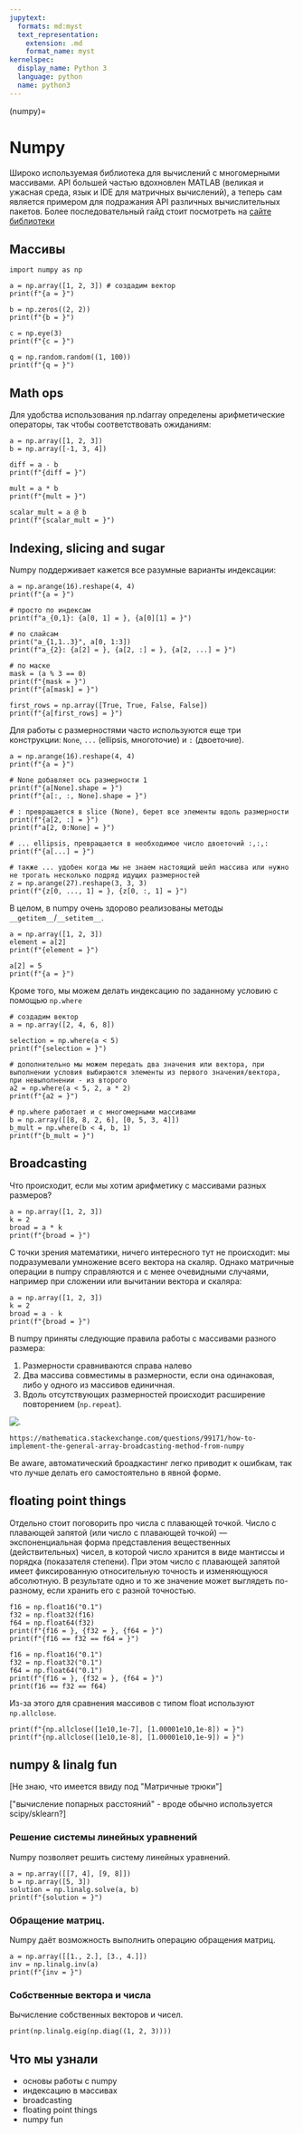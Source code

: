 ```yaml
---
jupytext:
  formats: md:myst
  text_representation:
    extension: .md
    format_name: myst
kernelspec:
  display_name: Python 3
  language: python
  name: python3
---
```


(numpy)=
# Numpy

Широко используемая библиотека для вычислений с многомерными массивами. API большей частью вдохновлен MATLAB (великая и ужасная среда, язык и IDE для матричных вычислений), а теперь сам является примером для подражания API различных вычислительных пакетов.
Более последовательный гайд стоит посмотреть на [сайте библиотеки](https://numpy.org/devdocs/user)


## Массивы

```{code-cell} ipython3
import numpy as np

a = np.array([1, 2, 3]) # создадим вектор
print(f"{a = }")

b = np.zeros((2, 2))
print(f"{b = }")

c = np.eye(3)
print(f"{c = }")

q = np.random.random((1, 100))
print(f"{q = }")
```


## Math ops
Для удобства использования np.ndarray определены арифметические операторы, так чтобы соответствовать ожиданиям:

```{code-cell} ipython3
a = np.array([1, 2, 3])
b = np.array([-1, 3, 4])

diff = a - b
print(f"{diff = }")

mult = a * b
print(f"{mult = }")

scalar_mult = a @ b
print(f"{scalar_mult = }")
```


## Indexing, slicing and sugar

Numpy поддерживает кажется все разумные варианты индексации:

```{code-cell} ipython3
a = np.arange(16).reshape(4, 4)
print(f"{a = }")

# просто по индексам
print(f"a_{0,1}: {a[0, 1] = }, {a[0][1] = }")

# по слайсам
print("a_{1,1..3}", a[0, 1:3])
print(f"a_{2}: {a[2] = }, {a[2, :] = }, {a[2, ...] = }")

# по маске
mask = (a % 3 == 0)
print(f"{mask = }")
print(f"{a[mask] = }")

first_rows = np.array([True, True, False, False])
print(f"{a[first_rows] = }")
```

Для работы с размерностями часто используются еще три конструкции: `None`, `...` (ellipsis, многоточие) и `:` (двоеточие).

```{code-cell} ipython3
a = np.arange(16).reshape(4, 4)
print(f"{a = }")

# None добавляет ось размерности 1
print(f"{a[None].shape = }")
print(f"{a[:, :, None].shape = }")

# : превращается в slice (None), берет все элементы вдоль размерности
print(f"{a[2, :] = }")
print(f"a[2, 0:None] = }")

# ... ellipsis, превращается в необходимое число двоеточий :,:,:
print(f"{a[...] = }")

# также ... удобен когда мы не знаем настоящий шейп массива или нужно не трогать несколько подряд идущих размерностей
z = np.arange(27).reshape(3, 3, 3)
print(f"{z[0, ..., 1] = }, {z[0, :, 1] = }")
```

В целом, в numpy очень здорово реализованы методы `__getitem__`/`__setitem__`.

```{code-cell} ipython3
a = np.array([1, 2, 3])
element = a[2]
print(f"{element = }")

a[2] = 5
print(f"{a = }")
```

Кроме того, мы можем делать индексацию по заданному условию с помощью `np.where`

```{code-cell} ipython3
# создадим вектор
a = np.array([2, 4, 6, 8])

selection = np.where(a < 5)
print(f"{selection = }")

# дополнительно мы можем передать два значения или вектора, при выполнении условия выбираются элементы из первого значения/вектора, при невыполнении - из второго
a2 = np.where(a < 5, 2, a * 2)
print(f"{a2 = }")

# np.where работает и с многомерными массивами
b = np.array([[8, 8, 2, 6], [0, 5, 3, 4]])
b_mult = np.where(b < 4, b, 1)
print(f"{b_mult = }")
```


## Broadcasting

Что происходит, если мы хотим арифметику с массивами разных размеров?

```{code-cell} ipython3
a = np.array([1, 2, 3])
k = 2
broad = a * k
print(f"{broad = }")
```

С точки зрения математики, ничего интересного тут не происходит: мы подразумевали умножение всего вектора на скаляр. Однако матричные операции в numpy справляются и с менее очевидными случаями, например при сложении или вычитании вектора и скаляра:

```{code-cell} ipython3
a = np.array([1, 2, 3])
k = 2
broad = a - k
print(f"{broad = }")
```

В numpy приняты следующие правила работы с массивами разного размера:

1. Размерности сравниваются справа налево
2. Два массива совместимы в размерности, если она одинаковая, либо у одного из массивов единичная.
3. Вдоль отсутствующих размерностей происходит расширение повторением (`np.repeat`).

![.](https://i.stack.imgur.com/JcKv1.png)

```{admonition} Link to the source
https://mathematica.stackexchange.com/questions/99171/how-to-implement-the-general-array-broadcasting-method-from-numpy
```

Be aware, автоматический броадкастинг легко приводит к ошибкам, так что лучше делать его самостоятельно в явной форме.


## floating point things

Отдельно стоит поговорить про числа с плавающей точкой.
Число с плавающей запятой (или число с плавающей точкой) — экспоненциальная форма представления вещественных (действительных) чисел, в которой число хранится в виде мантиссы и порядка (показателя степени). При этом число с плавающей запятой имеет фиксированную относительную точность и изменяющуюся абсолютную.
В результате одно и то же значение может выглядеть по-разному, если хранить его с разной точностью.

```{code-cell} ipython3
f16 = np.float16("0.1")
f32 = np.float32(f16)
f64 = np.float64(f32)
print(f"{f16 = }, {f32 = }, {f64 = }")
print(f"{f16 == f32 == f64 = }")

f16 = np.float16("0.1")
f32 = np.float32("0.1")
f64 = np.float64("0.1")
print(f"{f16 = }, {f32 = }, {f64 = }")
print(f16 == f32 == f64)
```

Из-за этого для сравнения массивов с типом float используют `np.allclose`.

```{code-cell} ipython3
print(f"{np.allclose([1e10,1e-7], [1.00001e10,1e-8]) = }")
print(f"{np.allclose([1e10,1e-8], [1.00001e10,1e-9]) = }")
```


## numpy & linalg fun

[Не знаю, что имеется ввиду под "Матричные трюки"]

["вычисление попарных расстояний" - вроде обычно используется scipy/sklearn?]

### Решение системы линейных уравнений

Numpy позволяет решить систему линейных уравнений.

```{code-cell} ipython3
a = np.array([[7, 4], [9, 8]])
b = np.array([5, 3])
solution = np.linalg.solve(a, b)
print(f"{solution = }")
```

### Обращение матриц.

Numpy даёт возможность выполнить операцию обращения матриц.

```{code-cell} ipython3
a = np.array([[1., 2.], [3., 4.]])
inv = np.linalg.inv(a)
print(f"{inv = }")
```

### Собственные вектора и числа

Вычисление собственных векторов и чисел.

```{code-cell} ipython3
print(np.linalg.eig(np.diag((1, 2, 3))))
```


## Что мы узнали

- основы работы с numpy
- индексацию в массивах
- broadcasting
- floating point things
- numpy fun

